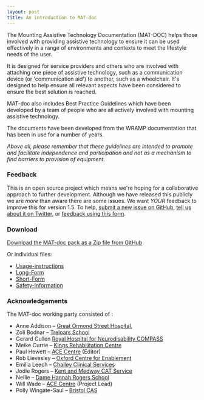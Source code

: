 ```yaml
---
layout: post
title: An introduction to MAT-doc
---
```


The Mounting Assistive Technology Documentation (MAT-DOC) helps those involved with providing assistive technology to ensure it can be used effectively in a range of environments and contexts to meet the lifestyle needs of the user.

It is designed for service providers and others who are involved with attaching one piece of assistive technology, such as a communication device (or 'communication aid') to another, such as a wheelchair. It's designed to help ensure all relevant aspects have been considered to ensure the best solution is reached.

MAT-doc also includes Best Practice Guidelines which have been developed by a team of people who are all actively involved with mounting assistive technology.   

The documents have been developed from the WRAMP documentation that has been in use for a number of years.

*Above all, please remember that these guidelines are intended to promote and facilitate independence and participation and not as a mechanism to find barriers to provision of equipment.*

### Feedback

This is an open source project which means we're hoping for a collaborative approach to further development. Although we have released this publicly we are *more* than aware there are some issues. We want *YOUR* feedback to improve this for version 1.5. To help, [submit a new issue on GitHub](https://github.com/ACECentre/MAT-doc/issues/new), [tell us about it on Twitter](https://twitter.com/search?q=%23matdoc), or [feedback using this form](https://goo.gl/forms/emWKh5RlGG5a4ha33).

### Download

[Download the MAT-doc pack as a Zip file from GitHub](https://github.com/ACECentre/MAT-doc/archive/master.zip)

Or individual files:

* [Usage-instructions](https://github.com/ACECentre/MAT-doc/raw/master/MAT-DOC%20Usage%20Notes.doc)
* [Long-Form](https://github.com/ACECentre/MAT-doc/raw/master/MAT-DOC%20Long%20Form.doc)
* [Short-Form](https://github.com/ACECentre/MAT-doc/raw/master/MAT-DOC%20Short%20Form.doc)
* [Safety-Information](https://github.com/ACECentre/MAT-doc/raw/master/MAT-DOC%20Safety%20Information.doc)


### Acknowledgements

The MAT-doc working party consisted of :

- Anne Addison – [Great Ormond Street Hospital](http://www.gosh.nhs.uk/health-professionals/clinical-specialties/neurodisability-information-parents-and-visitors/clinics-and-services/augmentative-communication-service), 
- Zoli Bodnar – [Treloars School](www.treloar.org.uk) 
- Gerard Cullen [Royal Hospital for Neurodisability COMPASS](https://www.rhn.org.uk/what-makes-us-special/services/compass/)
- Meike Currie – [Kings Rehabilitation Centre](http://www.guysandstthomas.nhs.uk/our-services/community-assistive-communication-service/overview.aspx) 
- Paul Hewett – [ACE Centre](http://acecentre.org.uk)  (Editor)
- Rob Lievesley – [Oxford Centre for Enablement](http://www.ouh.nhs.uk/oce/) 
- Emilia Leech – [Chailey Clinical Services](http://www.sussexcommunity.nhs.uk/services/servicedetails.htm?directoryID=16344) 
- Jodie Rogers – [Kent and Medway CAT Service](http://www.kelsi.org.uk/support-for-children-and-young-people/support-for-schools/kent-and-medway-communication-and-assistive-technology-service) 
- Nellie – [Dame Hannah Rogers School](www.discoverhannahs.org/) 
- Will Wade – [ACE Centre](http://acecentre.org.uk) (Project Lead)
- Polly Wingate-Saul – [Bristol CAS](https://www.nbt.nhs.uk/bristol-centre-enablement/services-at-centre/bristol-communication-aid-service)
